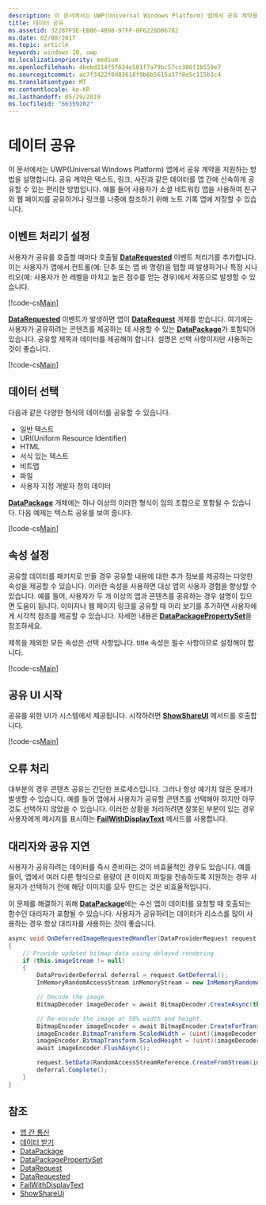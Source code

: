 ```yaml
---
description: 이 문서에서는 UWP(Universal Windows Platform) 앱에서 공유 계약을 지원하는 방법을 설명합니다.
title: 데이터 공유
ms.assetid: 32287F5E-EB86-4B98-97FF-8F6228D06782
ms.date: 02/08/2017
ms.topic: article
keywords: windows 10, uwp
ms.localizationpriority: medium
ms.openlocfilehash: 4bebd214f5f634e501f7a79bc57cc306f1b559e7
ms.sourcegitcommit: ac7f3422f8d83618f9b6b5615a37f8e5c115b3c4
ms.translationtype: MT
ms.contentlocale: ko-KR
ms.lasthandoff: 05/29/2019
ms.locfileid: "66359202"
---
```

# <a name="share-data"></a>데이터 공유


이 문서에서는 UWP(Universal Windows Platform) 앱에서 공유 계약을 지원하는 방법을 설명합니다. 공유 계약은 텍스트, 링크, 사진과 같은 데이터를 앱 간에 신속하게 공유할 수 있는 편리한 방법입니다. 예를 들어 사용자가 소셜 네트워킹 앱을 사용하여 친구와 웹 페이지를 공유하거나 링크를 나중에 참조하기 위해 노트 기록 앱에 저장할 수 있습니다.

## <a name="set-up-an-event-handler"></a>이벤트 처리기 설정

사용자가 공유를 호출할 때마다 호출될 [**DataRequested**](https://docs.microsoft.com/uwp/api/windows.applicationmodel.datatransfer.datatransfermanager.datarequested) 이벤트 처리기를 추가합니다. 이는 사용자가 앱에서 컨트롤(예: 단추 또는 앱 바 명령)을 탭할 때 발생하거나 특정 시나리오(예: 사용자가 한 레벨을 마치고 높은 점수를 얻는 경우)에서 자동으로 발생할 수 있습니다.

[!code-cs[Main](./code/share_data/cs/MainPage.xaml.cs#SnippetPrepareToShare)]

[  **DataRequested**](https://docs.microsoft.com/uwp/api/windows.applicationmodel.datatransfer.datatransfermanager.datarequested) 이벤트가 발생하면 앱이 [**DataRequest**](https://docs.microsoft.com/uwp/api/Windows.ApplicationModel.DataTransfer.DataRequest) 개체를 받습니다. 여기에는 사용자가 공유하려는 콘텐츠를 제공하는 데 사용할 수 있는 [**DataPackage**](https://docs.microsoft.com/uwp/api/Windows.ApplicationModel.DataTransfer.DataPackage)가 포함되어 있습니다. 공유할 제목과 데이터를 제공해야 합니다. 설명은 선택 사항이지만 사용하는 것이 좋습니다.

[!code-cs[Main](./code/share_data/cs/MainPage.xaml.cs#SnippetCreateRequest)]

## <a name="choose-data"></a>데이터 선택

다음과 같은 다양한 형식의 데이터를 공유할 수 있습니다.

-   일반 텍스트
-   URI(Uniform Resource Identifier)
-   HTML
-   서식 있는 텍스트
-   비트맵
-   파일
-   사용자 지정 개발자 정의 데이터

[  **DataPackage**](https://docs.microsoft.com/uwp/api/Windows.ApplicationModel.DataTransfer.DataPackage) 개체에는 하나 이상의 이러한 형식이 임의 조합으로 포함될 수 있습니다. 다음 예제는 텍스트 공유를 보여 줍니다.

[!code-cs[Main](./code/share_data/cs/MainPage.xaml.cs#SnippetSetContent)]

## <a name="set-properties"></a>속성 설정

공유할 데이터를 패키지로 만들 경우 공유할 내용에 대한 추가 정보를 제공하는 다양한 속성을 제공할 수 있습니다. 이러한 속성을 사용하면 대상 앱의 사용자 경험을 향상할 수 있습니다. 예를 들어, 사용자가 두 개 이상의 앱과 콘텐츠를 공유하는 경우 설명이 있으면 도움이 됩니다. 이미지나 웹 페이지 링크를 공유할 때 미리 보기를 추가하면 사용자에게 시각적 참조를 제공할 수 있습니다. 자세한 내용은 [**DataPackagePropertySet**](https://docs.microsoft.com/uwp/api/Windows.ApplicationModel.DataTransfer.DataPackagePropertySet)을 참조하세요.

제목을 제외한 모든 속성은 선택 사항입니다. title 속성은 필수 사항이므로 설정해야 합니다.

[!code-cs[Main](./code/share_data/cs/MainPage.xaml.cs#SnippetSetProperties)]

## <a name="launch-the-share-ui"></a>공유 UI 시작

공유를 위한 UI가 시스템에서 제공됩니다. 시작하려면 [**ShowShareUI**](https://docs.microsoft.com/uwp/api/windows.applicationmodel.datatransfer.datatransfermanager.showshareui) 메서드를 호출합니다.

[!code-cs[Main](./code/share_data/cs/MainPage.xaml.cs#SnippetShowUI)]

## <a name="handle-errors"></a>오류 처리

대부분의 경우 콘텐츠 공유는 간단한 프로세스입니다. 그러나 항상 예기치 않은 문제가 발생할 수 있습니다. 예를 들어 앱에서 사용자가 공유할 콘텐츠를 선택해야 하지만 아무것도 선택하지 않았을 수 있습니다. 이러한 상황을 처리하려면 잘못된 부분이 있는 경우 사용자에게 메시지를 표시하는 [**FailWithDisplayText**](https://msdn.microsoft.com/library/windows/apps/Windows.ApplicationModel.DataTransfer.DataRequest.FailWithDisplayText(System.String)) 메서드를 사용합니다.

## <a name="delay-share-with-delegates"></a>대리자와 공유 지연

사용자가 공유하려는 데이터를 즉시 준비하는 것이 비효율적인 경우도 있습니다. 예를 들어, 앱에서 여러 다른 형식으로 용량이 큰 이미지 파일을 전송하도록 지원하는 경우 사용자가 선택하기 전에 해당 이미지를 모두 만드는 것은 비효율적입니다.

이 문제를 해결하기 위해 [**DataPackage**](https://docs.microsoft.com/uwp/api/Windows.ApplicationModel.DataTransfer.DataPackage)에는 수신 앱이 데이터를 요청할 때 호출되는 함수인 대리자가 포함될 수 있습니다. 사용자가 공유하려는 데이터가 리소스를 많이 사용하는 경우 항상 대리자를 사용하는 것이 좋습니다.

<!-- For some reason, this snippet was inline in the WDCML topic. Suggest moving to VS project with rest of snippets. -->
```cs
async void OnDeferredImageRequestedHandler(DataProviderRequest request)
{
    // Provide updated bitmap data using delayed rendering
    if (this.imageStream != null)
    {
        DataProviderDeferral deferral = request.GetDeferral();
        InMemoryRandomAccessStream inMemoryStream = new InMemoryRandomAccessStream();

        // Decode the image.
        BitmapDecoder imageDecoder = await BitmapDecoder.CreateAsync(this.imageStream);

        // Re-encode the image at 50% width and height.
        BitmapEncoder imageEncoder = await BitmapEncoder.CreateForTranscodingAsync(inMemoryStream, imageDecoder);
        imageEncoder.BitmapTransform.ScaledWidth = (uint)(imageDecoder.OrientedPixelWidth * 0.5);
        imageEncoder.BitmapTransform.ScaledHeight = (uint)(imageDecoder.OrientedPixelHeight * 0.5);
        await imageEncoder.FlushAsync();

        request.SetData(RandomAccessStreamReference.CreateFromStream(inMemoryStream));
        deferral.Complete();
    }
}
```

## <a name="see-also"></a>참조 

* [앱 간 통신](index.md)
* [데이터 받기](receive-data.md)
* [DataPackage](https://docs.microsoft.com/uwp/api/windows.applicationmodel.datatransfer.datapackage)
* [DataPackagePropertySet](https://docs.microsoft.com/uwp/api/windows.applicationmodel.datatransfer.datapackagepropertyset)
* [DataRequest](https://docs.microsoft.com/uwp/api/windows.applicationmodel.datatransfer.datarequest)
* [DataRequested](https://docs.microsoft.com/uwp/api/windows.applicationmodel.datatransfer.datatransfermanager.datarequested)
* [FailWithDisplayText](https://docs.microsoft.com/uwp/api/windows.applicationmodel.datatransfer.datarequest.failwithdisplaytext)
* [ShowShareUi](https://docs.microsoft.com/uwp/api/windows.applicationmodel.datatransfer.datatransfermanager.showshareui)
 

